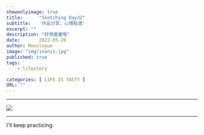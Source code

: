 ```yaml
---
showonlyimage: true
title:      "Sketching Day32"
subtitle:   '作品分享、心情點滴'
excerpt: ""
description: "好想畫畫喔"
date:       2022-05-20
author: Monologue    
image: "img/inanis.jpg"
published: true 
tags:
    - lifestory

categories: [ LIFE IS TASTY ]
URL: ""
---
```

***

![](/blog/sketch/d32-1.jpg)  

***
I'll keep practicing.
<!--more-->
